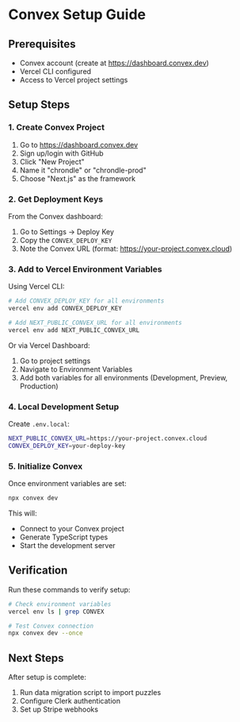 # Convex Setup Guide

## Prerequisites

- Convex account (create at https://dashboard.convex.dev)
- Vercel CLI configured
- Access to Vercel project settings

## Setup Steps

### 1. Create Convex Project

1. Go to https://dashboard.convex.dev
2. Sign up/login with GitHub
3. Click "New Project"
4. Name it "chrondle" or "chrondle-prod"
5. Choose "Next.js" as the framework

### 2. Get Deployment Keys

From the Convex dashboard:

1. Go to Settings → Deploy Key
2. Copy the `CONVEX_DEPLOY_KEY`
3. Note the Convex URL (format: https://your-project.convex.cloud)

### 3. Add to Vercel Environment Variables

Using Vercel CLI:

```bash
# Add CONVEX_DEPLOY_KEY for all environments
vercel env add CONVEX_DEPLOY_KEY

# Add NEXT_PUBLIC_CONVEX_URL for all environments
vercel env add NEXT_PUBLIC_CONVEX_URL
```

Or via Vercel Dashboard:

1. Go to project settings
2. Navigate to Environment Variables
3. Add both variables for all environments (Development, Preview, Production)

### 4. Local Development Setup

Create `.env.local`:

```bash
NEXT_PUBLIC_CONVEX_URL=https://your-project.convex.cloud
CONVEX_DEPLOY_KEY=your-deploy-key
```

### 5. Initialize Convex

Once environment variables are set:

```bash
npx convex dev
```

This will:

- Connect to your Convex project
- Generate TypeScript types
- Start the development server

## Verification

Run these commands to verify setup:

```bash
# Check environment variables
vercel env ls | grep CONVEX

# Test Convex connection
npx convex dev --once
```

## Next Steps

After setup is complete:

1. Run data migration script to import puzzles
2. Configure Clerk authentication
3. Set up Stripe webhooks
